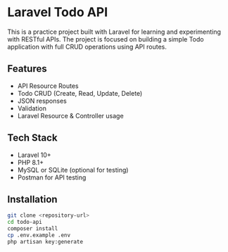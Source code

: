 # Laravel Todo API

This is a practice project built with Laravel for learning and experimenting with RESTful APIs. The project is focused on building a simple Todo application with full CRUD operations using API routes.

## Features

- API Resource Routes
- Todo CRUD (Create, Read, Update, Delete)
- JSON responses
- Validation
- Laravel Resource & Controller usage

## Tech Stack

- Laravel 10+
- PHP 8.1+
- MySQL or SQLite (optional for testing)
- Postman for API testing

## Installation

```bash
git clone <repository-url>
cd todo-api
composer install
cp .env.example .env
php artisan key:generate
